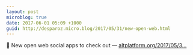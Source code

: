 ```yaml
---
layout: post
microblog: true
date: 2017-06-01 05:09 +1000
guid: http://desparoz.micro.blog/2017/05/31/new-open-web.html
---
```

🔗 New open web social apps to check out — [altplatform.org/2017/05/3...](http://altplatform.org/2017/05/31/new-open-web-social-networking-tools/)
